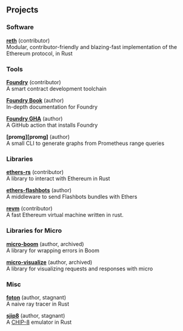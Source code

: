 ## Projects

### Software

**[reth][reth]** (contributor)  
Modular, contributor-friendly and blazing-fast implementation of the Ethereum protocol, in Rust

### Tools

**[Foundry][foundry]** (contributor)  
A smart contract development toolchain

**[Foundry Book][foundry-book]** (author)  
In-depth documentation for Foundry

**[Foundry GHA][foundry-gha]** (author)  
A GitHub action that installs Foundry

**[promg][promg]** (author)  
A small CLI to generate graphs from Prometheus range queries

### Libraries

**[ethers-rs][ethers-rs]** (contributor)  
A library to interact with Ethereum in Rust

**[ethers-flashbots][ethers-flashbots]** (author)  
A middleware to send Flashbots bundles with Ethers

**[revm][revm]** (contributor)  
A fast Ethereum virtual machine written in rust. 

### Libraries for Micro

**[micro-boom][micro-boom]** (author, archived)  
A library for wrapping errors in Boom

**[micro-visualize][micro-visualize]** (author, archived)  
A library for visualizing requests and responses with micro

### Misc

**[foton][foton]** (author, stagnant)  
A naive ray tracer in Rust

**[sjip8][sjip8]** (author, stagnant)  
A [CHIP-8][chip8-spec] emulator in Rust

[reth]: https://github.com/paradigmxyz/reth
[foundry]: https://github.com/foundry-rs/foundry
[foundry-book]: https://github.com/foundry-rs/foundry-book
[foundry-gha]: https://github.com/foundry-rs/foundry-toolchain
[ethers-rs]: https://github.com/gakonst/ethers-rs
[ethers-flashbots]: https://github.com/onbjerg/ethers-flashbots
[revm]: https://github.com/bluealloy/revm
[micro-boom]: https://github.com/onbjerg/micro-boom
[micro-visualize]: https://github.com/onbjerg/micro-visualize
[foton]: https://github.com/onbjerg/foton
[sjip8]: https://github.com/onbjerg/sjip8
[chip8-spec]: https://en.wikipedia.org/wiki/CHIP-8
